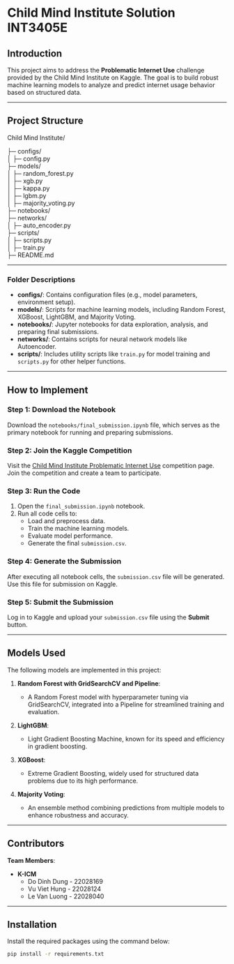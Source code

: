 # Child Mind Institute Solution INT3405E

## Introduction
This project aims to address the **Problematic Internet Use** challenge provided by the Child Mind Institute on Kaggle. The goal is to build robust machine learning models to analyze and predict internet usage behavior based on structured data.

---

## Project Structure

Child Mind Institute/

├─ configs/  
│  ├─ config.py  
├─ models/  
│  ├─ random_forest.py  
│  ├─ xgb.py  
│  ├─ kappa.py  
│  ├─ lgbm.py  
│  ├─ majority_voting.py  
├─ notebooks/  
├─ networks/  
│  ├─ auto_encoder.py  
├─ scripts/  
│  ├─ scripts.py  
│  ├─ train.py  
├─ README.md  

---

### Folder Descriptions
- **configs/**: Contains configuration files (e.g., model parameters, environment setup).
- **models/**: Scripts for machine learning models, including Random Forest, XGBoost, LightGBM, and Majority Voting.
- **notebooks/**: Jupyter notebooks for data exploration, analysis, and preparing final submissions.
- **networks/**: Contains scripts for neural network models like Autoencoder.
- **scripts/**: Includes utility scripts like `train.py` for model training and `scripts.py` for other helper functions.

---

## How to Implement

### Step 1: Download the Notebook
Download the `notebooks/final_submission.ipynb` file, which serves as the primary notebook for running and preparing submissions.

### Step 2: Join the Kaggle Competition
Visit the [Child Mind Institute Problematic Internet Use](https://www.kaggle.com/competitions/child-mind-institute-problematic-internet-use/overview) competition page. Join the competition and create a team to participate.

### Step 3: Run the Code
1. Open the `final_submission.ipynb` notebook.
2. Run all code cells to:
   - Load and preprocess data.
   - Train the machine learning models.
   - Evaluate model performance.
   - Generate the final `submission.csv`.

### Step 4: Generate the Submission
After executing all notebook cells, the `submission.csv` file will be generated. Use this file for submission on Kaggle.

### Step 5: Submit the Submission
Log in to Kaggle and upload your `submission.csv` file using the **Submit** button.

---

## Models Used
The following models are implemented in this project:

1. **Random Forest with GridSearchCV and Pipeline**:
   - A Random Forest model with hyperparameter tuning via GridSearchCV, integrated into a Pipeline for streamlined training and evaluation.

2. **LightGBM**:
   - Light Gradient Boosting Machine, known for its speed and efficiency in gradient boosting.

3. **XGBoost**:
   - Extreme Gradient Boosting, widely used for structured data problems due to its high performance.

4. **Majority Voting**:
   - An ensemble method combining predictions from multiple models to enhance robustness and accuracy.

---

## Contributors
**Team Members**:
- **K-ICM**
  - Do Dinh Dung - 22028169
  - Vu Viet Hung - 22028124
  - Le Van Luong - 22028040

---

## Installation

Install the required packages using the command below:
```sh
pip install -r requirements.txt
